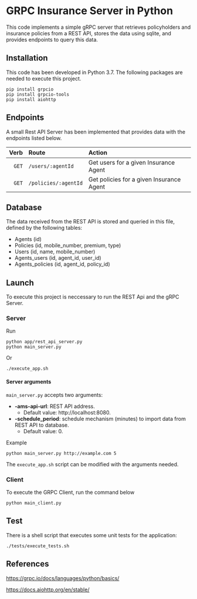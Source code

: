 # GRPC Insurance Server in Python

This code implements a simple gRPC server that retrieves policyholders and insurance policies from a REST API, stores the data using sqlite, and provides endpoints to query this data.

## Installation
This code has been developed in Python 3.7. The following packages are needed to execute this project. 
```
pip install grpcio
pip install grpcio-tools
pip install aiohttp
```

## Endpoints

A small Rest API Server has been implemented that provides data with the endpoints listed below.

| Verb   | Route                    | Action             |
|   ---: | :---                     | :---               |
| `GET`  | `/users/:agentId`                 | Get users for a given Insurance Agent              |
| `GET`  | `/policies/:agentId` | Get policies for a given Insurance Agent |


## Database
The data received from the REST API is stored and queried in this file, defined by the following tables:

- Agents (id)
- Policies (id, mobile_number, premium, type)
- Users (id, name, mobile_number)
- Agents_users (id, agent_id, user_id)
- Agents_policies (id, agent_id, policy_id)

## Launch
To execute this project is neccessary to run the REST Api and the gRPC Server.

### Server
Run
```
python app/rest_api_server.py
python main_server.py
```
Or
```
./execute_app.sh
```

#### Server arguments
`main_server.py` accepts two arguments:
- **-ams-api-url**: REST API address. 
  - Default value: http://localhost:8080.
- **-schedule_period**: schedule mechanism (minutes) to import data from REST API to database. 
  - Default value: 0.

Example
```
python main_server.py http://example.com 5
```

The `execute_app.sh` script can be modified with the arguments needed.
### Client
To execute the GRPC Client, run the command below
```
python main_client.py
```

## Test
There is a shell script that executes some unit tests for the application:

```
./tests/execute_tests.sh
```

## References

https://grpc.io/docs/languages/python/basics/

https://docs.aiohttp.org/en/stable/




